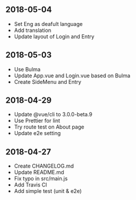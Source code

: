 ## 2018-05-04

* Set Eng as deafult language
* Add translation
* Update layout of Login and Entry

## 2018-05-03

* Use Bulma
* Update App.vue and Login.vue based on Bulma
* Create SideMenu and Entry

## 2018-04-29

* Update @vue/cli to 3.0.0-beta.9
* Use Prettier for lint
* Try route test on About page
* Update e2e setting

## 2018-04-27

* Create CHANGELOG.md
* Update README.md
* Fix typo in src/main.js
* Add Travis CI
* Add simple test (unit & e2e)
